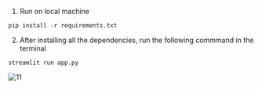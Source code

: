 1. Run on local machine

```
pip install -r requirements.txt
```

2. After installing all the dependencies, run the following commmand in the terminal

```
streamlit run app.py
```


![11](https://github.com/micro-7/Scraping-Reddit-Data/assets/85353517/7493b13c-a0d4-4e9e-9754-6f1f629382a1)
